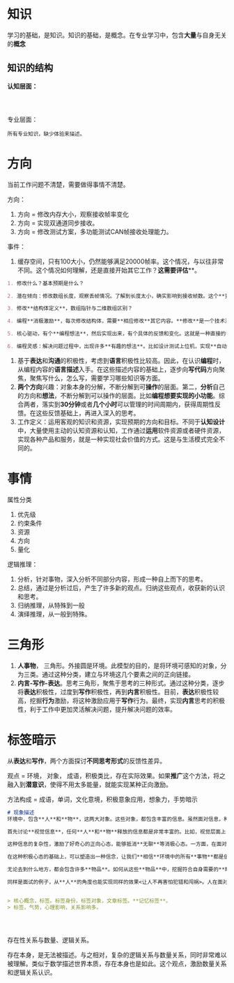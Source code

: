 # 知识

学习的基础，是知识。知识的基础，是概念。在专业学习中，包含**大量**与自身无关的**概念**



## 知识的结构

**认知层面：**

```



```



专业层面：

```
所有专业知识，缺少体验来描述。
```









# 方向

当前工作问题不清楚，需要做得事情不清楚。

方向：

1. 方向 = 修改内存大小，观察接收帧率变化
2. 方向 = 实现双通道同步接收。
3. 方向 = 修改测试方案，多功能测试CAN帧接收处理能力。 



事件：

1. 缓存空间，只有100大小，仍然能够满足20000帧率。这个情况，与以往非常不同。这个情况如何理解，还是直接开始其它工作？**这需要评估****。



```markdown
1. 修改什么？基本预期是什么？

2. 潜在倾向：修改数组长度，观察丢帧情况。了解到长度太小，确实影响到接收帧数。这个**变化反馈**，能够激活实际的判断和观点。

3. 修改**结构体定义**，数组指针与二维数组区别？

4. 编程**消极激励**，每次修改结构体，需要**相应修改**其它内容。**修改**是一个技术活儿。

5. 核心驱动，有个**编程想法**，然后实现出来，有个具体的反馈和变化。这就是一种直接的**可操作性对象**。

6. 编程灵感：解决问题过程中，出现许多**有趣的想法**。比如设计测试上位机，实现**自动测试**，减少**多通道网关的**测试困难。


```



1. 基于**表达**和**沟通**的积极性，考虑到**语言**积极性比较高。因此，在认识**编程**时，从编程内容的**语言描述**入手。在这些描述内容的基础上，逐步向**写代码**方向聚焦，聚焦写什么，怎么写，需要学习哪些知识等方面。
2. **两个方向**兴趣：对象本身的分解，不断分解到可**操作**的层面。第二，**分析**自己的方向和**想法**，不断分解到可以操作的层面。比如**编程想要实现的小功能**。综合两者，落实到**30分钟**或者**几个小时**可以管理的时间周期内，获得周期性反馈。在这些反馈基础上，再进入深入的思考。
3. 工作定义：运用客观的知识和资源，实现预期的方向和目标。不同于**认知设计**中，大量使用主动的认知资源和认知，工作通过**运用**软件资源或者硬件资源，实现各种产品和服务，就是一种实现社会价值的方式。这是与生活模式完全不同的。















# 事情 

属性分类

1. 优先级
2. 约束条件
3. 资源
4. 方向
5. 量化



逻辑推理：

1. 分析，针对事物，深入分析不同部分内容，形成一种自上而下的思考。
2. 总结，通过是分析过后，产生了许多新的观点。归纳这些观点，收获新的认识和思考。
3. 归纳推理，从特殊到一般
4. 演绎推理，从一般到特殊。



# 三角形



1. **人事物**， 三角形。外接圆是环境。此模型的目的，是将环境可感知的对象，分为三类。通过这种分类，建立与环境这几个要素之间的正向链接。
2. **内言-写作-表达**。思考三角形，聚焦于思考的三种形式。通过这种分类，逐步将**表达**积极性，过度到**写作**积极性，再到**内言**积极性。目前，**表达**积极性较高，挖掘**行为**激励，将这种激励应用于**写作**行为。最终，实现**内言**思考的积极性，利于工作中更加灵活解决问题，提升解决问题的效率。







# 标签暗示 

从**表达**和**写作**，两个方面探讨**不同思考形式**的反馈性差异。



观点 = 环境， 对象， 成语，积极类比，存在实际效果。如果**推广**这个方法，将之融入到**潜意识**，使得不用太多能量，就能实现某种正向激励。



方法构成 = 成语，单词，文化意境，积极意象应用，想象力，手势暗示



```markdown
# 现象描述
环境中，包含**人**和**物**，这两大对象。这些对象，都包含丰富的信息。虽然面对信息，种类繁多，比如**视觉、听觉、触觉、概念**等信息。但是在讨论**暗示**这个话题时，聚焦于**视觉信息**和**概念信息**。<惊喜，清晰，窒息，多练习，没关系>

首先讨论**视觉信息**，任何**人**和**物**释放的信息都是非常丰富的。比如，视觉层面上，人的**面相、发型、体态、衣着**或者**物的结构、色彩、线条**等，想要观察清楚就不是一件简单的事情。这一点难度，可以通过观察对象，然后闭上眼睛想象的过程来说明。无论投入多长的时间和精力，我们**人类**都无法完整**勾勒**眼前对象的形态。此外，在这种观察基础上，还能够使用语言描述清楚对象，或者**画出**他们，就更是一件困难的事情。<眼睛，太多的陷阱，搞不定>

这种信息的复杂性，激励了好奇心的正向心态，能够抵消**无聊**等消极心态。一方面，在面对**人和物**时，人能够意识到自己有许多可以**互动**的空间。这种意识类似于，**还有好多东西我没有注意**，**原来还有这个细节**。这种好奇心态，可以激励我们愿意观察眼前的对象，而不会觉得稀疏平常。甚至，它能够提供**想象力**训练的机会，即**利用**这种复杂性，来训练自己的**观察力**和**想象力**。这种训练，能够让一个人看到某个**人或者物**后，能够快速在头脑中建立这个**对象**的视觉形象。这种形象，既能保证对象的主要**细节**被覆盖，同时整体的特性被把握。比如**一个人的气质**，或者**一个物的关键细节**。<境界，理解>

在这种积极心态的基础上，可以塑造出一种信念，让我们**相信**环境中的所有**事物**都是值得观察的。这些事件包含丰富的细节，某种程序上是对我们生活的丰富。因为一种**无聊**的心态，会让人**轻视**周围事物，追求各种视觉刺激。他们会认为，每天上班的道路无聊透顶，公司环境**千篇一律**。与之相对，**带着好奇心**观察周围的环境，能够让我们发现新的细节。如何利用利用这些细节，就是**心理暗示**要做得事情。<细节，好工具，收获的心情>

无论去到什么地方，都会包含许多**物品**。如何从这些**物品**中，挖掘符合自身需要的**暗示**，需要充分了解自己和认识当前的处境。比如，面试来到公司前台等，这段时间通常是紧张的。因此，可以先从**放松**入手，*墙壁*暗示靠墙按摩；水暗示*洗澡*放松；*排风扇*暗示吐出身体的浊气；墙上*书法*暗示笔力气势。在这个过程中，充分利用想象力，正向激励头脑，避免陷入到面试的担忧中。同时，面对担忧情绪，可以**利用**环境的细节，激励正向的**预期**。比如，迎宾**树叶**暗示**焦绿**，这种比喻会激励幽默感；**圆**暗示圆满和成功；**宣传标语**暗示**勇气的品质和力量**。

同样是面试的例子，从**人**的角度也能实现同样的效果<让人不再害怕犯错和闯祸>。人在面对其它人时，焦虑和恐惧有两个因素作用，分别是标签和权力。在面试时，面对HR和领导，我们被**潜在**的身份标签所影响。这种标签会施加一种无形压力。因为人在面对比自己强大的人时，自然会感觉压力。**董事长**，**总裁**，**总经理**等身份标签无形就会让我们感觉焦虑。再加上应试教育下，学生被驯化出对**权威**的服务和恐惧，从而加重了这种情绪。面对这种**标签压力**，可以调整**标签**组合，比如**董事长x嫖娼**，**总裁x家暴**，**总经理x偷税**。通过这些标签，可以弱化**社会标签**的强制压力。当然，也可以组合**正向标签**，比如**董事长x勇气x能量激励**，**总裁x思维方法x学习**等。这种标签组合，让人聚焦人物的积极面，从而激活内心愿意接触他们，向他们学习的心态。值得注意的是，在组合这些标签时，**需要**先将**参考标签**识别出现，比如**董事长x批评x拒绝**等与面试结果和自己能力有关的标签。经过以上的标签组合，能够让我们意识到这些参考标签的**荒谬性**，从而能够聚焦一些更加积极正向的标签。<谣言，表面，表演，焦点，道歉，条件，不要脸，都很耀眼>


> 核心概念，标签。标签身份，标签对象，文章标签。**记忆标签**。
> 标签，气势，心理影响，关系影响多。





```



存在性关系与数量、逻辑关系。

存在本身，是无法被描述。与之相对，复杂的逻辑关系与数量关系，同时非常难以被理解。类似于数学描述世界本质，存在本身也是如此。这个观点，激励数量关系和逻辑关系认识。

























